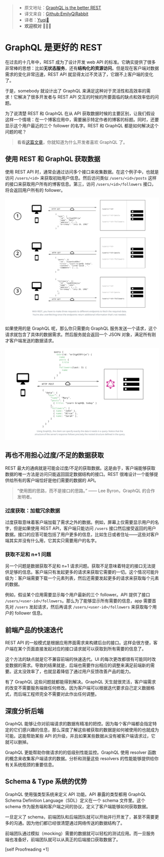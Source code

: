> * 原文地址：[GraphQL is the better REST](https://www.howtographql.com/basics/1-graphql-is-the-better-rest/)
> * 译文来自：[Github:EmilyQiRabbit](https://github.com/EmilyQiRabbit/GraphQLTranslation)
> * 译者：[Yuqi🌸](https://github.com/EmilyQiRabbit)
> * **欢迎校对** 🙋‍♀️🎉

# GraphQL 是更好的 REST

在过去的十几年中，REST 成为了设计开发 web API 的标准。它确实提供了很多非常棒的思想：比如**无状态服务**，还有**结构化的资源访问**。但是现在客户端对数据需求的变化非常迅速，REST API 就显得太过不灵活了，它跟不上客户端的变化了。

于是，somebody 就设计出了 GraphQL 来满足这种对于灵活性和高效率的需求！它解决了很多开发者与 REST API 交互的时候的所要面临的缺点和效率低的问题。

为了说清楚 REST 和 GraphQL 在从 API 获取数据时候的主要区别，让我们假设这样一个情境：在一个博客应用中，需要展示特定作者的博客的标题。同时，还要显示这个用户最近的三个 follower 的名字。REST 和 GraphQL 都是如何解决这个问题的呢？

> 看看[这篇文章](https://blog.graph.cool/b60cfa683511)，你就知道为什么开发者喜欢 GraphQL 了。

## 使用 REST 和 GraphQL 获取数据

使用 REST API 时，通常会通过访问多个接口来收集数据。在这个例子中，也就是访问 `/users/<id>` 来获取初始用户信息。然后访问类似 `/users/<id>/posts` 这样的接口来获取用户所有的博客信息。第三，访问 `/users/<id>/followers` 接口，将会返回用户所有的 follower。

![rest](../imgs/graphqlpic1.png)

如果使用的是 GraphQL 呢，那么你只需要向 GraphQL 服务发送一个请求，这个请求就包含了具体的数据需求。然后服务就会返回一个 JSON 对象，满足所有刚才客户端发送的数据请求。

![rest](../imgs/graphqlpic2.png)

## 再也不用担心过度/不足的数据获取

REST 最大的通病就是可能会过度/不足的获取数据。这是由于，客户端能够获取数据的唯一方法是访问只能返回固定数据结构的接口。REST 很难设计一个能够提供给所有的客户端恰好是他们需要的数据的 API。

> “使用图的思路，而不是接口的思路。” —— Lee Byron，GraphQL 的合作发明者。

### 过度获取：加载冗余数据

过度获取意味着客户端加载了需求之外的数据。例如，屏幕上仅需要显示用户的名字，但是如果使用 REST API，客户端只能访问 `/users` 接口然后接受返回的用户数据。接口的应答可能包括了用户更多的信息，比如生日或者住址——这些对客户端其实并没有什么用，它其实只需要用户的名字。

### 获取不足和 n+1 问题

另一个问题是数据获取不足和 n+1 请求问题。获取不足意味着特定的接口无法提供足够的信息。客户端只有发起更多的请求来获取它需要的一切。这个情况可能升级为：客户端需要下载一个元素列表，然后还需要发起更多的请求来获取每个元素的数据。

例如，假设某个应用需要显示每个用户最新的三个 follower。API 提供了接口 `/users/<user-id>/followers`。那么为了能够显示所有需要的信息，app 需要首先对 `/users` 发起请求，然后再请求 `/users/<user-id>/followers` 来获取每个用户的 follower 信息。

## 前端产品的快速迭代

REST API 的一般模式是根据应用界面需求来构建后台的接口。这样会很方便，客户端在某个页面直接发起对应的接口请求就可以获取到所有需要的信息了。

这个方法的缺点就是它不兼容前端的快速迭代。UI 的每次更改都很有可能同时改变数据的需求。导致的结果就是，后端也需要作出相应的调整来满足前端新的需要。这太没效率了，也就显着降低了通过用户反馈改善产品的能力。

有了 GraphQL 这些问题就都能得到解决。GraphQL 天生就很灵活，客户端需求的改变不需要服务端做任何修改。因为客户端可以根据迭代要求自己定义数据格式，而后端工程师完全不需要对此作出任何调整。

## 深度分析后端

GraphQL 能够让你对前端请求的数据有精准的把控。因为每个客户端都会指定特定的它们感兴趣的信息，那么深度了解这些被获取的数据是如何被使用的也就成为可能。这能帮助某些 API 的升级，并且如果某些数据从没有被客户端请求过，它就可以删掉。

GraphQL 更能帮助你做请求的的低级别性能监控。GraphQL 使用 resolver 函数的概念来收集客户端请求的数据。分析和测量这些 resolvers 的性能能够提供给你有关系统瓶颈的重要信息。

## Schema & Type 系统的优势

GraphQL 使用强类型系统来定义 API 功能。API 暴露的类型都用 GraphQL Schema Definition Language（SDL）定义在一个 schema 文件里。这个 schema 作为服务端和客户端之间的协议，定义了客户端能够如何获取数据。

一旦定义了 schema，前端团队和后端团队就可以开始并行开发了，甚至不需要更多的沟通。因为他们都已经很清楚通过网络传送的数据结构了。

前端团队通过模拟（mocking）需要的数据就可以轻松的测试应用。而一旦服务端也准备好，前端团队就可以从真正的后端接口获取数据了。

[self Proofreading +1]